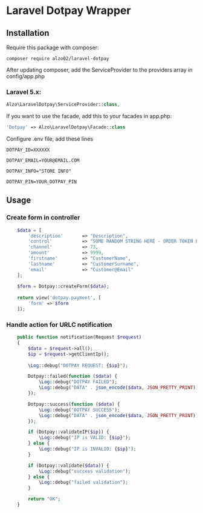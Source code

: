 # Laravel Dotpay Wrapper #

## Installation

Require this package with composer:

```shell
composer require alzo02/laravel-dotpay
```

After updating composer, add the ServiceProvider to the providers array in config/app.php

### Laravel 5.x:

```php
Alzo\LaravelDotpay\ServiceProvider::class,
```

If you want to use the facade, add this to your facades in app.php:

```php
'Dotpay' => Alzo\LaravelDotpay\Facade::class
```

Configure .env file, add these lines

```shell
DOTPAY_ID=XXXXXX
```

```shell
DOTPAY_EMAIL=YOUR@EMAIL.COM
```

```shell
DOTPAY_INFO="STORE INFO"
```

```shell
DOTPAY_PIN=YOUR_DOTPAY_PIN
```

## Usage

### Create form in controller ###

```php
    $data = [
        'description'       => "Description",
        'control'           => "SOME RANDOM STRING HERE - ORDER TOKEN ETC",
        'channel'           => 73,
        'amount'            => 9999,
        'firstname'         => "CustomerName",
        'lastname'          => "CustomerSurname",
        'email'             => "Customer@Email"
    ];
    
    $form = Dotpay::createForm($data);
    
    return view('dotpay.payment', [
        'form' => $form
    ]);
```

### Handle action for URLC notification ###

```php
    public function notification(Request $request)
    {
        $data = $request->all();
        $ip = $request->getClientIp();
        
        \Log::debug("DOTPAY REQUEST: {$ip}");

        Dotpay::failed(function ($data) {
            \Log::debug("DOTPAY FAILED");
            \Log::debug("DATA" . json_encode($data, JSON_PRETTY_PRINT));
        });

        Dotpay::success(function ($data) {
            \Log::debug("DOTPAY SUCCESS");
            \Log::debug("DATA" . json_encode($data, JSON_PRETTY_PRINT));
        });

        if (Dotpay::validateIP($ip)) {
            \Log::debug("IP is VALID: {$ip}");
        } else {
            \Log::debug("IP is INVALID: {$ip}");
        }

        if (Dotpay::validate($data)) {
            \Log::debug("success validation");
        } else {
            \Log::debug("failed validation");
        }

        return "OK";
    }
```

